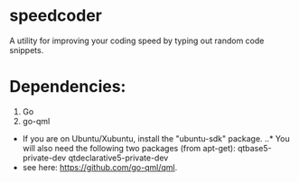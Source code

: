 # speedcoder
A utility for improving your coding speed by typing out random code snippets.


# Dependencies:
1. Go
2. go-qml
  * If you are on Ubuntu/Xubuntu, install the "ubuntu-sdk" package.
  ..* You will also need the following two packages (from apt-get): qtbase5-private-dev qtdeclarative5-private-dev 
  * see here: https://github.com/go-qml/qml.
